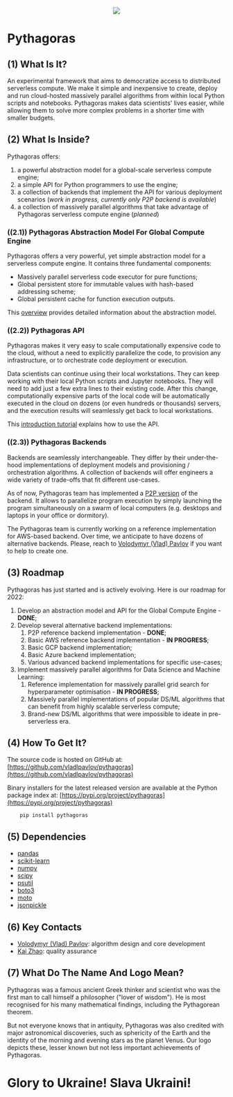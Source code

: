 <div align="center">
  <img src="http://vlpavlov.org/Pythagoras-Logo3.svg"><br>
</div>

# Pythagoras

## (1) What Is It?

An experimental framework that aims to democratize access to distributed serverless compute. 
We make it simple and inexpensive to create, deploy and run cloud-hosted massively parallel algorithms 
from within local Python scripts and notebooks. Pythagoras makes data scientists' lives easier, 
while allowing them to solve more complex problems in a shorter time with smaller budgets.

## (2) What Is Inside?
Pythagoras offers:
1. a powerful abstraction model for a global-scale serverless compute engine;
2. a simple API for Python programmers to use the engine;
3. a collection of backends that implement the API for various deployment scenarios 
(*work in progress, currently only P2P backend is available*)
4. a collection of massively parallel algorithms that take advantage of 
Pythagoras serverless compute engine (*planned*)

### ((2.1)) Pythagoras Abstraction Model For Global Compute Engine

Pythagoras offers a very powerful, yet simple abstraction model for a serverless compute engine. 
It contains three fundamental components:
* Massively parallel serverless code executor for pure functions; 
* Global persistent store for immutable values with hash-based addressing scheme; 
* Global persistent cache for function execution outputs.

This [overview](https://docs.google.com/document/d/1lgNOaRcZNGvW4wF894s7KmIWjhLX2cDVM_15a4lE02Y) 
provides detailed information about the abstraction model.

### ((2.2)) Pythagoras API

Pythagoras makes it very easy to scale computationally expensive code to the cloud, 
without a need to explicitly parallelize the code, to provision any infrastructure, 
or to orchestrate code deployment or execution.  

Data scientists can continue using their local workstations. 
They can keep working with their local Python scripts and Jupyter notebooks. 
They will need to add just a few extra lines to their existing code. 
After this change, computationally expensive parts of the local code will be 
automatically executed in the cloud on dozens (or even hundreds or thousands) servers, 
and the execution results will seamlessly get back to local workstations.

This [introduction tutorial](https://github.com/vladlpavlov/pythagoras/blob/master/pythagoras_introduction.ipynb) 
explains how to use the API. 

### ((2.3)) Pythagoras Backends
Backends are seamlessly interchangeable.
They differ by their under-the-hood implementations of deployment models and provisioning / orchestration algorithms. 
A collection of backends will offer engineers a wide variety of trade-offs that fit different use-cases.

As of now, Pythagoras team has implemented a 
[P2P version](https://github.com/vladlpavlov/pythagoras/blob/master/pythagoras_P2P_tutorial.ipynb) 
of the backend. It allows to parallelize program execution by simply launching the program simultaneously 
on a swarm of local computers (e.g. desktops and laptops in your office or dormitory).

The Pythagoras team is currently working on a reference implementation for AWS-based backend. 
Over time, we anticipate to have dozens of alternative backends. 
Please, reach to [Volodymyr (Vlad) Pavlov](https://www.linkedin.com/in/vlpavlov/) 
if you want to help to create one.

## (3) Roadmap

Pythagoras has just started and is actively evolving. Here is our roadmap for 2022:

1. Develop an abstraction model and API for the Global Compute Engine - **DONE**;
2. Develop several alternative backend implementations:
   1. P2P reference backend implementation - **DONE**;
   2. Basic AWS reference backend implementation - **IN PROGRESS**;
   3. Basic GCP backend implementation;
   4. Basic Azure backend implementation;
   5. Various advanced backend implementations for specific use-cases;
3. Implement massively parallel algorithms for Data Science and Machine Learning:
   1. Reference implementation for massively parallel grid search for hyperparameter optimisation - **IN PROGRESS**;
   2. Massively parallel implementations of popular DS/ML algorithms 
   that can benefit from highly scalable serverless compute;
   3. Brand-new DS/ML algorithms that were impossible to ideate in pre-serverless era.
   
## (4) How To Get It?

The source code is hosted on GitHub at:
[https://github.com/vladlpavlov/pythagoras](https://github.com/vladlpavlov/pythagoras) 

Binary installers for the latest released version are available at the Python package index at:
[https://pypi.org/project/pythagoras](https://pypi.org/project/pythagoras)

        pip install pythagoras

## (5) Dependencies

* [pandas](https://pandas.pydata.org/)
* [scikit-learn](https://scikit-learn.org/) 
* [numpy](https://numpy.org/)
* [scipy](https://www.scipy.org/)
* [psutil](https://pypi.org/project/psutil/)
* [boto3](https://boto3.readthedocs.io/)
* [moto](http://getmoto.org)
* [jsonpickle](https://jsonpickle.github.io/)


## (6) Key Contacts

* [Volodymyr (Vlad) Pavlov](https://www.linkedin.com/in/vlpavlov/): algorithm design and core development 
* [Kai Zhao](https://www.linkedin.com/in/kaimzhao/): quality assurance

## (7) What Do The Name And Logo Mean?

Pythagoras was a famous ancient Greek thinker and scientist 
who was the first man to call himself a philosopher ("lover of wisdom"). 
He is most recognised for his many mathematical findings, 
including the Pythagorean theorem. 

But not everyone knows that in antiquity, Pythagoras was also credited with major astronomical discoveries,
such as sphericity of the Earth and the identity of the morning and evening stars as the planet Venus. 
Our logo depicts these, lesser known but not less important achievements of Pythagoras.

# Glory to Ukraine! Slava Ukraini!